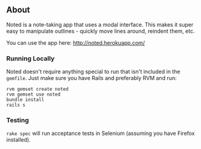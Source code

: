 ## About

Noted is a note-taking app that uses a modal interface. This makes it super easy to manipulate outlines - quickly move lines around, reindent them, etc.

You can use the app here: http://noted.herokuapp.com/

### Running Locally

Noted doesn't require anything special to run that isn't included in the `gemfile`. Just make sure you have Rails and preferably RVM and run:

```
rvm gemset create noted
rvm gemset use noted
bundle install
rails s
```

### Testing

`rake spec` will run acceptance tests in Selenium (assuming you have Firefox installed).